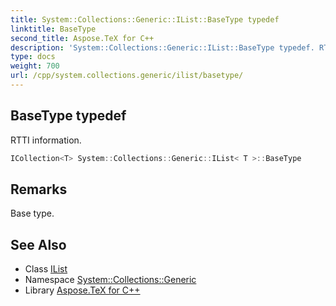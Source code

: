 ```yaml
---
title: System::Collections::Generic::IList::BaseType typedef
linktitle: BaseType
second_title: Aspose.TeX for C++
description: 'System::Collections::Generic::IList::BaseType typedef. RTTI information in C++.'
type: docs
weight: 700
url: /cpp/system.collections.generic/ilist/basetype/
---
```

## BaseType typedef


RTTI information.

```cpp
ICollection<T> System::Collections::Generic::IList< T >::BaseType
```

## Remarks


Base type. 
## See Also

* Class [IList](../)
* Namespace [System::Collections::Generic](../../)
* Library [Aspose.TeX for C++](../../../)
